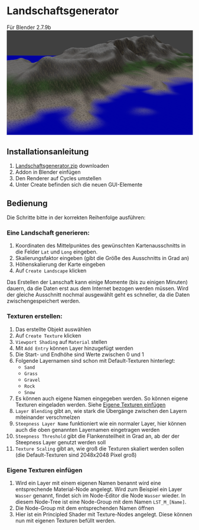 # Landschaftsgenerator
Für Blender 2.7.9b
![Beispiel-Render einer Landschaft](/Landschaftsgenerator_Render.png)

## Installationsanleitung
1. [Landschaftsgenerator.zip](Landschaftsgenerator.zip) downloaden
2. Addon in Blender einfügen
3. Den Renderer auf Cycles umstellen
4. Unter Create befinden sich die neuen GUI-Elemente

## Bedienung
Die Schritte bitte in der korrekten Reihenfolge ausführen:

### Eine Landschaft generieren:
1. Koordinaten des Mittelpunktes des gewünschten Kartenausschnitts in die Felder `Lat` und `Long` eingeben.
2. Skalierungsfaktor eingeben (gibt die Größe des Ausschnitts in Grad an)
3. Höhenskalierung der Karte eingeben
4. Auf `Create Landscape` klicken

Das Erstellen der Lanschaft kann einige Momente (bis zu einigen Minuten) dauern, da die Daten erst aus dem Internet bezogen werden müssen. Wird der gleiche Ausschnitt nochmal ausgewählt geht es schneller, da die Daten zwischengespeichert werden.

###  Texturen erstellen:
1. Das erstellte Objekt auswählen
2. Auf `Create Texture` klicken
3. `Viewport Shading` auf `Material` stellen
4. Mit `Add Entry` können Layer hinzugefügt werden
5. Die Start- und Endhöhe sind Werte zwischen 0 und 1
6. Folgende Layernamen sind schon mit Default-Texturen hinterlegt:
    * `Sand`
    * `Grass`
    * `Gravel`
    * `Rock`
    * `Snow`
7. Es können auch eigene Namen eingegeben werden. So können eigene Texturen eingeladen werden. Siehe [Eigene Texturen einfügen](#own-textures)
8. `Layer Blending` gibt an, wie stark die Übergänge zwischen den Layern miteinander verschmelzen
9. `Steepness Layer Name` funktioniert wie ein normaler Layer, hier können auch die oben genannten Layernamen eingetragen werden
10. `Steepness Threshold` gibt die Flankensteilheit in Grad an, ab der der Steepness Layer genutzt werden soll
11. `Texture Scaling` gibt an, wie groß die Texturen skaliert werden sollen (die Default-Texturen sind 2048x2048 Pixel groß)

### <a name="own-textures"></a>Eigene Texturen einfügen
1. Wird ein Layer mit einem eigenen Namen benannt wird eine entsprechende Material-Node angelegt. Wird zum Beispiel ein Layer `Wasser` genannt, findet sich im Node-Editor die Node `Wasser` wieder. In diesem Node-Tree ist eine Node-Group mit dem Namen `LST_M_[Name]`.
2. Die Node-Group mit dem entsprechenden Namen öffnen
3. Hier ist ein Principled Shader mit Texture-Nodes angelegt. Diese können nun mit eigenen Texturen befüllt werden.